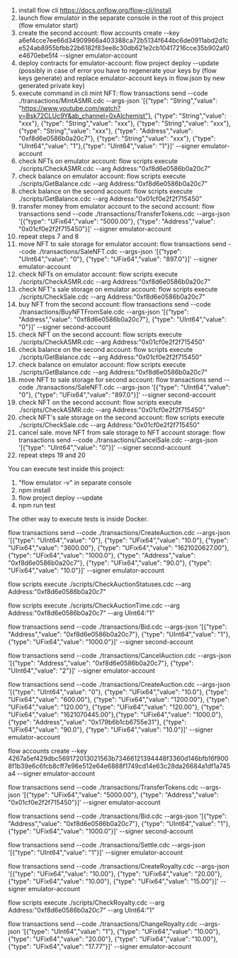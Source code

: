 1. install flow cli https://docs.onflow.org/flow-cli/install
2. launch flow emulator in the separate console in the root of this project (flow emulator start)
3. create the second account: 
flow accounts create --key a6ef4cce7ee66d34909966a403388ca72b5134f644bc6de0911abd2d1ce524ab8955bfbb22b6182f83ee8c30db621e2cb10417216cce35b902af0e4670ebe5f4 --signer emulator-account
4. deploy contracts for emulator-account: flow project deploy --update (possibly in case of error you have to regenerate your keys by (flow keys generate) and replace emulator-account keys in flow.json by new generated private key)
5. execute command in cli mint NFT: 
flow transactions send --code ./transactions/MintASMR.cdc --args-json '[{"type": "String","value": "https://www.youtube.com/watch?v=Bsk72CLUc9Y&ab_channel=0xAlchemist"}, {"type": "String","value": "xxx"}, {"type": "String","value": "xxx"}, {"type": "String","value": "xxx"}, {"type": "String","value": "xxx"}, {"type": "Address","value": "0xf8d6e0586b0a20c7"}, {"type": "String","value": "xxx"}, {"type": "UInt64","value": "1"},{"type": "UInt64","value": "1"}]' --signer emulator-account
6. check NFTs on emulator account: flow scripts execute ./scripts/CheckASMR.cdc --arg Address:"0xf8d6e0586b0a20c7"
7. check balance on emulator account: flow scripts execute ./scripts/GetBalance.cdc --arg Address:"0xf8d6e0586b0a20c7"
8. check balance on the second account: flow scripts execute ./scripts/GetBalance.cdc --arg Address:"0x01cf0e2f2f715450"
9. transfer money from emulator account to the second account: 
flow transactions send --code ./transactions/TransferTokens.cdc --args-json '[{"type": "UFix64","value": "5000.00"}, {"type": "Address","value": "0x01cf0e2f2f715450"}]' --signer emulator-account
10. repeat steps 7 and 8
11. move NFT to sale storage for emulator account: flow transactions send --code ./transactions/SaleNFT.cdc --args-json '[{"type": "UInt64","value": "0"}, {"type": "UFix64","value": "897.0"}]' --signer emulator-account
12. check NFTs on emulator account: flow scripts execute ./scripts/CheckASMR.cdc --arg Address:"0xf8d6e0586b0a20c7"
13. check NFT's sale storage on emulator account: flow scripts execute ./scripts/CheckSale.cdc --arg Address:"0xf8d6e0586b0a20c7"
14. buy NFT from the second account: flow transactions send --code ./transactions/BuyNFTFromSale.cdc --args-json '[{"type": "Address","value": "0xf8d6e0586b0a20c7"}, {"type": "UInt64","value": "0"}]' --signer second-account
15. check NFT on the second account: flow scripts execute ./scripts/CheckASMR.cdc --arg Address:"0x01cf0e2f2f715450"
16. check balance on the second account: flow scripts execute ./scripts/GetBalance.cdc --arg Address:"0x01cf0e2f2f715450"
17. check balance on emulator account: flow scripts execute ./scripts/GetBalance.cdc --arg Address:"0xf8d6e0586b0a20c7"
18. move NFT to sale storage for second account: flow transactions send --code ./transactions/SaleNFT.cdc --args-json '[{"type": "UInt64","value": "0"}, {"type": "UFix64","value": "897.0"}]' --signer second-account
19. check NFT on the second account: flow scripts execute ./scripts/CheckASMR.cdc --arg Address:"0x01cf0e2f2f715450"
20. check NFT's sale storage on the second account: flow scripts execute ./scripts/CheckSale.cdc --arg Address:"0x01cf0e2f2f715450"
21. cancel sale. move NFT from sale storage to NFT account storage: 
  flow transactions send --code ./transactions/CancelSale.cdc --args-json '[{"type": "UInt64","value": "0"}]' --signer second-account
22. repeat steps 19 and 20


You can execute test inside this project:
1. "flow emulator -v" in separate console
2. npm install
3. flow project deploy --update
4. npm run test

The other way to execute tests is inside Docker.

flow transactions send --code ./transactions/CreateAuction.cdc --args-json '[{"type": "UInt64","value": "0"}, {"type": "UFix64","value": "10.0"}, {"type": "UFix64","value": "3600.00"}, {"type": "UFix64","value": "1621020627.00"},{"type": "UFix64","value": "1000.0"}, {"type": "Address","value": "0xf8d6e0586b0a20c7"}, {"type": "UFix64","value": "90.0"}, {"type": "UFix64","value": "10.0"}]' --signer emulator-account

flow scripts execute ./scripts/CheckAuctionStatuses.cdc --arg Address:"0xf8d6e0586b0a20c7"

flow scripts execute ./scripts/CheckAuctionTime.cdc --arg Address:"0xf8d6e0586b0a20c7" --arg UInt64:"1"

flow transactions send --code ./transactions/Bid.cdc --args-json '[{"type": "Address","value": "0xf8d6e0586b0a20c7"}, 
{"type": "UInt64","value": "1"}, {"type": "UFix64","value": "1000.0"}]' --signer second-account

flow transactions send --code ./transactions/CancelAuction.cdc --args-json '[{"type": "Address","value": "0xf8d6e0586b0a20c7"}, {"type": "UInt64","value": "2"}]' --signer emulator-account

flow transactions send --code ./transactions/CreateAuction.cdc --args-json '[{"type": "UInt64","value": "0"}, {"type": "UFix64","value": "10.0"}, {"type": "UFix64","value": "600.00"}, {"type": "UFix64","value": "1200.00"}, {"type": "UFix64","value": "120.00"}, {"type": "UFix64","value": "120.00"}, {"type": "UFix64","value": "1621070445.00"},{"type": "UFix64","value": "1000.0"}, {"type": "Address","value": "0x179b6b1cb6755e31"}, {"type": "UFix64","value": "90.0"}, {"type": "UFix64","value": "10.0"}]' --signer emulator-account

flow accounts create --key 4267a5ef429dbc569172013021563b73466121394448f3360d146bfb16f9008f1b39e6c6fcb8cff7e96e512e64e6888f1749cd14e63c28da26684a1df1a745a4
--signer emulator-account

flow transactions send --code ./transactions/TransferTokens.cdc --args-json '[{"type": "UFix64","value": "5000.00"}, {"type": "Address","value": "0x01cf0e2f2f715450"}]' --signer emulator-account

flow transactions send --code ./transactions/Bid.cdc --args-json '[{"type": "Address","value": "0xf8d6e0586b0a20c7"}, {"type": "UInt64","value": "1"}, {"type": "UFix64","value": "1000.0"}]' --signer second-account


flow transactions send --code ./transactions/Settle.cdc --args-json '[{"type": "UInt64","value": "1"}]' --signer emulator-account

flow transactions send --code ./transactions/CreateRoyalty.cdc --args-json '[{"type": "UFix64","value": "10.00"}, {"type": "UFix64","value": "20.00"},  {"type": "UFix64","value": "10.00"},  {"type": "UFix64","value": "15.00"}]' --signer emulator-account

flow scripts execute ./scripts/CheckRoyalty.cdc --arg Address:"0xf8d6e0586b0a20c7" --arg UInt64:"1"

flow transactions send --code ./transactions/ChangeRoyalty.cdc --args-json '[{"type": "UInt64","value": "1"}, {"type": "UFix64","value": "10.00"}, {"type": "UFix64","value": "20.00"},  {"type": "UFix64","value": "10.00"},  {"type": "UFix64","value": "17.77"}]' --signer emulator-account
